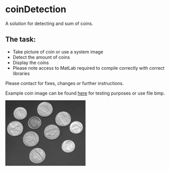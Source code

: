 # coinDetection

<p>A solution for detecting and sum of coins.</p>

<h2>The task: </h2>
<ul>
  <li>Take picture of coin or use a system image</li>
  <li>Detect the amount of coins</li>
  <li>Display the coins</li>
  <li>Please note access to MatLab required to compile correctly with correct libraries</li>
</ul>

<p>Please contact for fixes, changes or further instructions.</p>

<p>Example coin image can be found <a href="http://www.sawp.com.br/blog/wp-content/uploads/2011/02/coins.bmp">here</a> for testing purposes or use file bmp.</p>

<img src="https://raw.githubusercontent.com/fabianfranklinhuffstead/coinDetection/master/src/Ex0801/coins.bmp" height="50%" width="50%">
